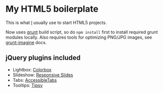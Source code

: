 # My HTML5 boilerplate

This is what [I](http://twitter.com/yellowled) usually use to start HTML5 projects.

Now uses [grunt](http://gruntjs.com) build script, so do `npm install` first to install required grunt modules locally. Also requires tools for optimizing PNG/JPG images, see [grunt-imagine](https://github.com/asciidisco/grunt-imagine) docs.

## jQuery plugins included

* Lightbox: [Colorbox](https://github.com/jackmoore/colorbox)
* Slideshow: [Responsive Slides](https://github.com/viljamis/ResponsiveSlides.js)
* Tabs: [AccessibleTabs](https://github.com/ginader/Accessible-Tabs)
* Tooltips: [Tipsy](https://github.com/jaz303/tipsy)